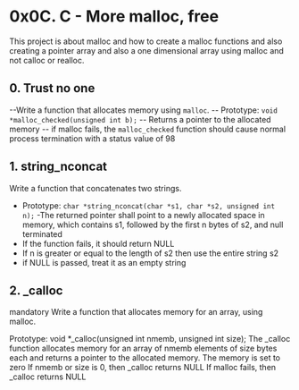 # 0x0C. C - More malloc, free

This project is about malloc and how to create a malloc functions and also creating a pointer array and also a one dimensional array using malloc and not calloc or realloc.

## 0. Trust no one
--Write a function that allocates memory using `malloc`.
-- Prototype: `void *malloc_checked(unsigned int b);`
-- Returns a pointer to the allocated memory
-- if malloc fails, the `malloc_checked` function should cause normal process termination with a status value of 98

## 1. string_nconcat

Write a function that concatenates two strings.
- Prototype: `char *string_nconcat(char *s1, char *s2, unsigned int n);`
-The returned pointer shall point to a newly allocated space in memory, which contains s1, followed by the first n bytes of s2, and null terminated
- If the function fails, it should return NULL
- If n is greater or equal to the length of s2 then use the entire string s2
- if NULL is passed, treat it as an empty string

## 2. _calloc
mandatory
Write a function that allocates memory for an array, using malloc.

Prototype: void *_calloc(unsigned int nmemb, unsigned int size);
The _calloc function allocates memory for an array of nmemb elements of size bytes each and returns a pointer to the allocated memory.
The memory is set to zero
If nmemb or size is 0, then _calloc returns NULL
If malloc fails, then _calloc returns NULL
